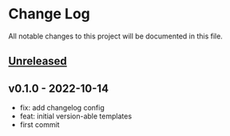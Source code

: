 # Change Log

All notable changes to this project will be documented in this file.

<a name="unreleased"></a>
## [Unreleased]



<a name="v0.1.0"></a>
## v0.1.0 - 2022-10-14

- fix: add changelog config
- feat: initial version-able templates
- first commit


[Unreleased]: https://github.com/observeinc/cloudformation-aws-kinesis-firehose/compare/v0.1.0...HEAD
